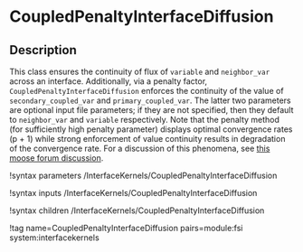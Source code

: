 # CoupledPenaltyInterfaceDiffusion

## Description

This class ensures the continuity of flux of `variable` and `neighbor_var`
across an interface. Additionally, via a penalty factor,
`CoupledPenaltyInterfaceDiffusion` enforces the continuity of the value of
`secondary_coupled_var` and `primary_coupled_var`. The latter two parameters are
optional input file parameters; if they are not specified, then they default to
`neighbor_var` and `variable` respectively. Note that the penalty method (for
sufficiently high penalty parameter) displays optimal convergence rates (p + 1)
while strong enforcement of value continuity results in degradation of the
convergence rate. For a discussion of this phenomena, see
[this moose forum discussion](https://groups.google.com/forum/#!searchin/moose-users/yaqi$20alex%7Csort:date/moose-users/fi68gQRZl9g/n4Q1OzMRBAAJ).

!syntax parameters /InterfaceKernels/CoupledPenaltyInterfaceDiffusion

!syntax inputs /InterfaceKernels/CoupledPenaltyInterfaceDiffusion

!syntax children /InterfaceKernels/CoupledPenaltyInterfaceDiffusion

!tag name=CoupledPenaltyInterfaceDiffusion pairs=module:fsi system:interfacekernels
